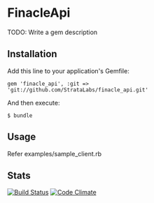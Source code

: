 # FinacleApi

TODO: Write a gem description

## Installation

Add this line to your application's Gemfile:

    gem 'finacle_api', :git => 'git://github.com/StrataLabs/finacle_api.git'

And then execute:

    $ bundle

## Usage

Refer examples/sample_client.rb

## Stats
[![Build Status](https://travis-ci.org/StrataLabs/finacle_api.png?branch=master)](https://travis-ci.org/StrataLabs/finacle_api)
[![Code Climate](https://codeclimate.com/github/StrataLabs/finacle_api.png)](https://codeclimate.com/github/StrataLabs/finacle_api)
